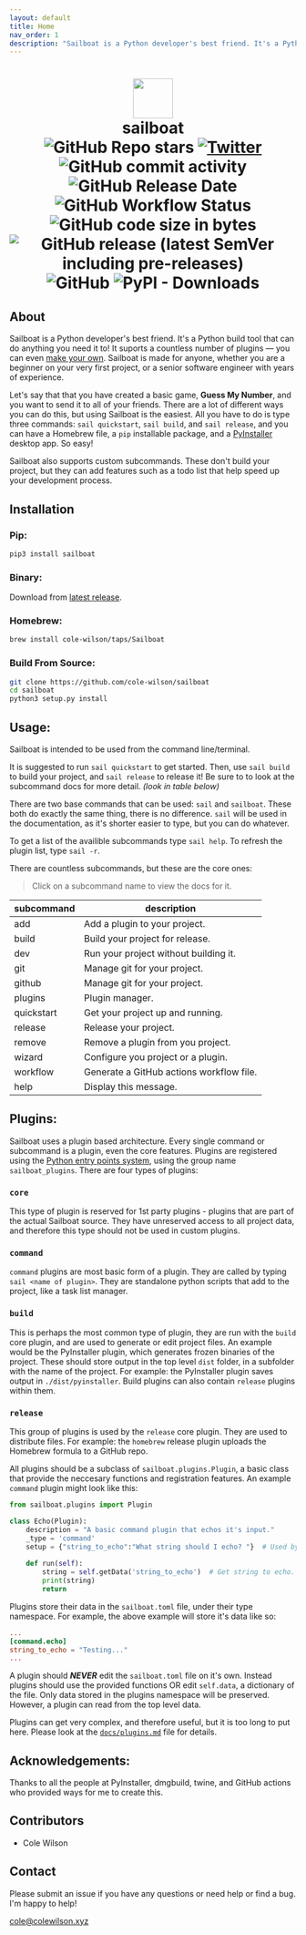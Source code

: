 ```yaml
---
layout: default
title: Home
nav_order: 1
description: "Sailboat is a Python developer's best friend. It's a Python build tool that can do anything you need it to! It suports a countless number of plugins — you can even [make your own](#plugins). Sailboat is made for anyone, whether you are a beginner on your very first project, or a senior software engineer with years of experience. "
---
```



<h1 align="center"><img src="https://www.pinclipart.com/picdir/big/383-3832964_im-on-a-boat-stamp-sailboat-stencil-clipart.png" width="70px">
<br>
sailboat
<br>
<img alt="GitHub Repo stars" src="https://img.shields.io/github/stars/cole-wilson/sailboat?style=social">
<a href="https://twitter.com/intent/tweet?text=Wow:&url=https%3A%2F%2Fgithub.com%2Fsole-wilson%2Fsailboat"><img alt="Twitter" src="https://img.shields.io/twitter/url?style=social&url=https%3A%2F%2Fgithub.com%2Fsole-wilson%2Fsailboat"></a>
<br>
<img alt="GitHub commit activity" src="https://img.shields.io/github/commit-activity/m/cole-wilson/sailboat">
<img alt="GitHub Release Date" src="https://img.shields.io/github/release-date/cole-wilson/sailboat?label=latest%20release">
<img alt="GitHub Workflow Status" src="https://img.shields.io/github/workflow/status/cole-wilson/sailboat/Publish%20release%20files%20for%20Sailboat.">
<img alt="GitHub code size in bytes" src="https://img.shields.io/github/languages/code-size/cole-wilson/sailboat">
<img alt="GitHub release (latest SemVer including pre-releases)" src="https://img.shields.io/github/v/release/cole-wilson/sailboat?include_prereleases">
<img alt="GitHub" src="https://img.shields.io/github/license/cole-wilson/sailboat">
<img alt="PyPI - Downloads" src="https://img.shields.io/pypi/dm/sailboat">

</h1>


## About
Sailboat is a Python developer's best friend. It's a Python build tool that can do anything you need it to! It suports a countless number of plugins — you can even [make your own](#plugins). Sailboat is made for anyone, whether you are a beginner on your very first project, or a senior software engineer with years of experience. 

Let's say that that you have created a basic game, **Guess My Number**, and you want to send it to all of your friends. There are a lot of different ways you can do this, but using Sailboat is the easiest. All you have to do is type three commands: `sail quickstart`, `sail build`, and `sail release`, and you can have a Homebrew file, a `pip` installable package, and a [PyInstaller](https://www.pyinstaller.org/) desktop app. So easy!

Sailboat also supports custom subcommands. These don't build your project, but they can add features such as a todo list that help speed up your development process.

## Installation
### Pip:
```bash
pip3 install sailboat
```
### Binary:
Download from [latest release](https://github.com/cole-wilson/sailboat/releases/latest).
### Homebrew:
```bash
brew install cole-wilson/taps/Sailboat
```
### Build From Source:
```bash
git clone https://github.com/cole-wilson/sailboat
cd sailboat
python3 setup.py install
```
## Usage:
Sailboat is intended to be used from the command line/terminal.

It is suggested to run `sail quickstart` to get started. Then, use `sail build` to build your project, and `sail release` to release it! Be sure to to look at the subcommand docs for more detail. 
*(look in table below)*

There are two base commands that can be used: `sail` and `sailboat`. These both do exactly the same thing, there is no difference. `sail` will be used in the documentation, as it's shorter easier to type, but you can do whatever.

To get a list of the availible subcommands type `sail help`.
To refresh the plugin list, type `sail -r`.

There are countless subcommands, but these are the core ones:
> Click on a subcommand name to view the docs for it.

|subcommand|description|
|----------|-----------|
|	add | Add a plugin to your project. |
|	build | Build your project for release. |
|	dev | Run your project without building it. |
|	git | Manage git for your project. |
|	github | Manage git for your project. |
|	plugins | Plugin manager. |
|	quickstart | Get your project up and running. |
|	release | Release your project. |
|	remove | Remove a plugin from you project. |
|	wizard | Configure you project or a plugin. |
|	workflow | Generate a GitHub actions workflow file. |
|	help | Display this message. |

## Plugins:
Sailboat uses a plugin based architecture. Every single command or subcommand is a plugin, even the core features. Plugins are registered using the [Python entry points system](https://amir.rachum.com/blog/2017/07/28/python-entry-points/), using the group name `sailboat_plugins`. There are four types of plugins:
### `core`
This type of plugin is reserved for 1st party plugins - plugins that are part of the actual Sailboat source. They have unreserved access to all project data, and therefore this type should not be used in custom plugins.
### `command`
`command` plugins are most basic form of a plugin. They are called by typing `sail <name of plugin>`. They are standalone python scripts that add to the project, like a task list manager.
### `build`
This is perhaps the most common type of plugin, they are run with the `build` core plugin, and are used to generate or edit project files. An example would be the PyInstaller plugin, which generates frozen binaries of the project. These should store output in the top level `dist` folder, in a subfolder with the name of the project. For example: the PyInstaller plugin saves output in `./dist/pyinstaller`. Build plugins can also contain `release` plugins within them.
### `release`
This group of plugins is used by the `release` core plugin. They are used to distribute files. For example: the `homebrew` release plugin uploads the Homebrew formula to a GitHub repo.

All plugins should be a subclass of `sailboat.plugins.Plugin`, a basic class that provide the neccesary functions and registration features. An example `command` plugin might look like this:
```python
from sailboat.plugins import Plugin

class Echo(Plugin):
	description = "A basic command plugin that echos it's input."
	_type = 'command'
	setup = {"string_to_echo":"What string should I echo? "}  # Used by wizard
    
	def run(self):
		string = self.getData('string_to_echo')  # Get string to echo.
		print(string)
		return
```
Plugins store their data in the `sailboat.toml` file, under their type namespace. For example, the above example will store it's data like so:
```toml
...
[command.echo]
string_to_echo = "Testing..."
...
```
A plugin should ***NEVER*** edit the `sailboat.toml` file on it's own. Instead plugins should use the provided functions OR edit `self.data`, a dictionary of the file. Only data stored in the plugins namespace will be preserved. However, a plugin can read from the top level data.

Plugins can get very complex, and therefore useful, but it is too long to put here. Please look at the [`docs/plugins.md`](docs/plugins.md) file for details.

## Acknowledgements:
Thanks to all the people at PyInstaller, dmgbuild, twine, and GitHub actions who provided ways for me to create this. 

## Contributors
 - Cole Wilson
 
## Contact
Please submit an issue if you have any questions or need help or find a bug. I'm happy to help!

<cole@colewilson.xyz>
